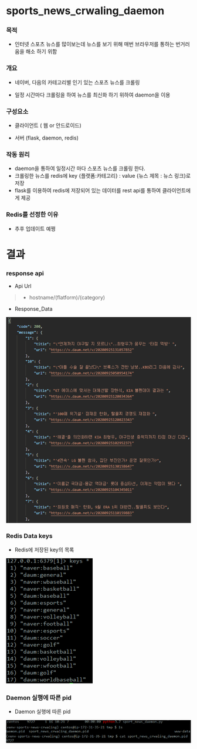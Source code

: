 # sports_news_crwaling_daemon



### 목적

- 인터넷 스포츠 뉴스를 많이보는데 뉴스를 보기 위해 매번 브라우저를 통하는 번거러움을 해소 하기 위함

### 개요

- 네이버, 다음의 카테고리별 인기 있는 스포츠 뉴스를 크롤링

- 일정 시간마다 크롤링을 하여 뉴스를 최신화 하기 위하여 daemon을 이용

### 구성요소

- 클라이언트 ( 웹 or 안드로이드)

- 서버 (flask, daemon, redis)

### 작동 원리

- daemon을 통하여 일정시간 마다 스포츠 뉴스를 크롤링 한다.
- 크롤링한 뉴스를 redis에  key {플랫폼:카테고리} : value {뉴스 제목 : 뉴스 링크}로 저장
- flask를 이용하여 redis에 저장되어 있는 데이터를 rest api를 통하여 클라이언트에게 제공

### Redis를 선정한 이유

- 추후 업데이트 예쩡

# 결과


### response api

- Api Url

>- hostname/(flatform)/(category)

- Response_Data

![Response Data](/image/api.PNG)


### Redis Data keys

- Redis에 저장된 key의 목록

![redis_keys](/image/redis_keys.PNG)


### Daemon 실행에 따른 pid

- Daemon 실행에 따른 pid

![daemon_pid](image/daemon_pid.PNG)

